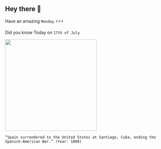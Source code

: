 ## Hey there 👋
Have an amazing `Monday` ⚡⚡⚡

Did you know Today on `17th of July`
 
 [<img src="https://www.newspapers.com/topics/wp-content/uploads/SpanishAmericanWar.jpeg" width="300" />](https://www.history.com/this-day-in-history/armistice-ends-the-spanish-american-war#:~:text=On%20July%203%2C%20the%20Spanish,thus%20Cuba%E2%80%94to%20the%20Americans.&text=On%20December%2010%2C%20the%20Treaty,ended%20the%20Spanish%2DAmerican%20War.) 
 ```
“Spain surrendered to the United States at Santiago, Cuba, ending the Spanish-American War.” (Year: 1898)
```
